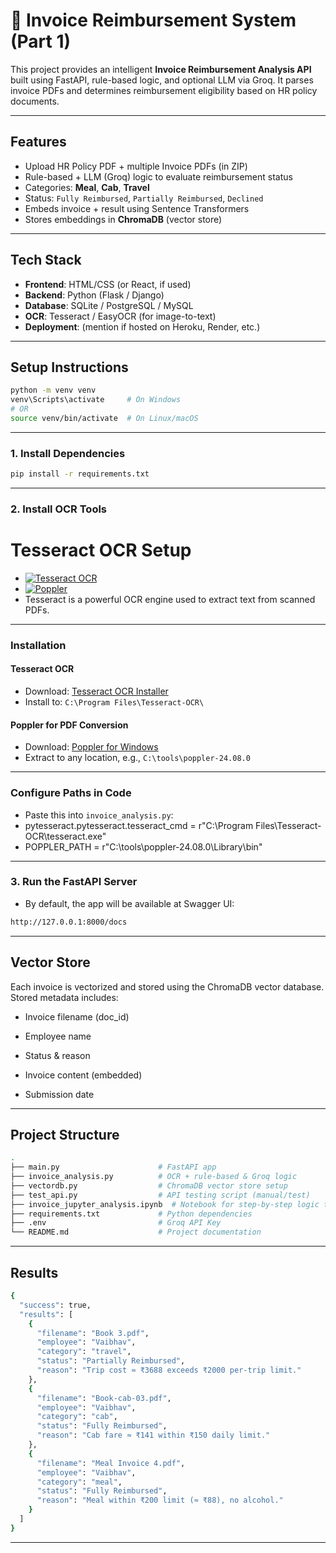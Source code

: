 # 📄 Invoice Reimbursement System (Part 1)

This project provides an intelligent **Invoice Reimbursement Analysis API** built using FastAPI, rule-based logic, and optional LLM via Groq. It parses invoice PDFs and determines reimbursement eligibility based on HR policy documents.

---

## Features

- Upload HR Policy PDF + multiple Invoice PDFs (in ZIP)
- Rule-based + LLM (Groq) logic to evaluate reimbursement status
- Categories: **Meal**, **Cab**, **Travel**
- Status: `Fully Reimbursed`, `Partially Reimbursed`, `Declined`
- Embeds invoice + result using Sentence Transformers
- Stores embeddings in **ChromaDB** (vector store)

---

## Tech Stack

- **Frontend**: HTML/CSS (or React, if used)
- **Backend**: Python (Flask / Django)
- **Database**: SQLite / PostgreSQL / MySQL
- **OCR**: Tesseract / EasyOCR (for image-to-text)
- **Deployment**: (mention if hosted on Heroku, Render, etc.)

---


## Setup Instructions

```bash
python -m venv venv
venv\Scripts\activate     # On Windows
# OR
source venv/bin/activate  # On Linux/macOS
```
---
### 1. Install Dependencies

```bash
pip install -r requirements.txt
```
---

### 2. Install OCR Tools

# Tesseract OCR Setup


- [![Tesseract OCR](https://img.shields.io/badge/OCR-Tesseract-blue)](https://github.com/tesseract-ocr/tesseract)
- [![Poppler](https://img.shields.io/badge/PDF-Poppler-brightgreen)](https://github.com/oschwartz10612/poppler-windows)
- Tesseract is a powerful OCR engine used to extract text from scanned PDFs.
  
---

### Installation

#### Tesseract OCR


- Download: [Tesseract OCR Installer](https://github.com/UB-Mannheim/tesseract/wiki)
- Install to: `C:\Program Files\Tesseract-OCR\`

#### Poppler for PDF Conversion


- Download: [Poppler for Windows](https://github.com/oschwartz10612/poppler-windows/releases/)
- Extract to any location, e.g., `C:\tools\poppler-24.08.0`

---

### Configure Paths in Code

- Paste this into `invoice_analysis.py`:
- pytesseract.pytesseract.tesseract_cmd = r"C:\\Program Files\\Tesseract-OCR\\tesseract.exe"
- POPPLER_PATH = r"C:\\tools\\poppler-24.08.0\\Library\\bin"

---
### 3. Run the FastAPI Server

- By default, the app will be available at Swagger UI:
```bash
http://127.0.0.1:8000/docs 
```
---

## Vector Store

Each invoice is vectorized and stored using the ChromaDB vector database.
Stored metadata includes:

- Invoice filename (doc_id)

- Employee name

- Status & reason

- Invoice content (embedded)

- Submission date

---

## Project Structure
```bash
.
├── main.py                      # FastAPI app
├── invoice_analysis.py          # OCR + rule-based & Groq logic
├── vectordb.py                  # ChromaDB vector store setup
├── test_api.py                  # API testing script (manual/test)
├── invoice_jupyter_analysis.ipynb  # Notebook for step-by-step logic tests
├── requirements.txt             # Python dependencies
├── .env                         # Groq API Key
└── README.md                    # Project documentation
```
---

##  Results

```bash
{
  "success": true,
  "results": [
    {
      "filename": "Book 3.pdf",
      "employee": "Vaibhav",
      "category": "travel",
      "status": "Partially Reimbursed",
      "reason": "Trip cost ≈ ₹3688 exceeds ₹2000 per‑trip limit."
    },
    {
      "filename": "Book-cab-03.pdf",
      "employee": "Vaibhav",
      "category": "cab",
      "status": "Fully Reimbursed",
      "reason": "Cab fare ≈ ₹141 within ₹150 daily limit."
    },
    {
      "filename": "Meal Invoice 4.pdf",
      "employee": "Vaibhav",
      "category": "meal",
      "status": "Fully Reimbursed",
      "reason": "Meal within ₹200 limit (≈ ₹88), no alcohol."
    }
  ]
}
```
---
